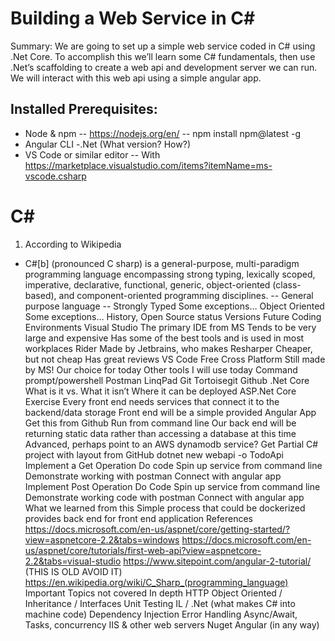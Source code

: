 # Building a Web Service in C# 

Summary: We are going to set up a simple web service coded in C# using .Net Core.  To accomplish this we’ll learn some C# fundamentals, then use .Net’s scaffolding to create a web api and development server we can run.  We will interact with this web api using a simple angular app.

## Installed Prerequisites:
- Node & npm 
-- https://nodejs.org/en/
-- npm install npm@latest -g
- Angular CLI
-.Net (What version? How?)
- VS Code or similar editor
-- With https://marketplace.visualstudio.com/items?itemName=ms-vscode.csharp

# C#
1. According to Wikipedia
 - C#[b] (pronounced C sharp) is a general-purpose, multi-paradigm programming language encompassing strong typing, lexically scoped, imperative, declarative, functional, generic, object-oriented (class-based), and component-oriented programming disciplines.
 -- General purpose language
 -- Strongly Typed
Some exceptions…
Object Oriented
Some exceptions…
History, Open Source status
Versions
Future
Coding Environments
Visual Studio
The primary IDE from MS
Tends to be very large and expensive
Has some of the best tools and is used in most workplaces
Rider
Made by Jetbrains, who makes Resharper
Cheaper, but not cheap
Has great reviews 
VS Code
Free
Cross Platform
Still made by MS!
Our choice for today
Other tools I will use today
Command prompt/powershell
Postman
LinqPad
Git 
Tortoisegit
Github
.Net Core
What is it vs. What it isn’t
Where it can be deployed
ASP.Net Core
Exercise
Every front end needs services that connect it to the backend/data storage
Front end will be a simple provided Angular App
Get this from Github
Run from command line
Our back end will be returning static data rather than accessing a database at this time
Advanced, perhaps point to an AWS dynamodb service?
Get Partial C# project with layout from GitHub
dotnet new webapi -o TodoApi
Implement a Get Operation
Do code
Spin up service from command line
Demonstrate working with postman
Connect with angular app
Implement Post Operation
Do Code
Spin up service from command line
Demonstrate working code with postman
Connect with angular app
What we learned from this
Simple process that could be dockerized provides back end for front end application
References
https://docs.microsoft.com/en-us/aspnet/core/getting-started/?view=aspnetcore-2.2&tabs=windows
https://docs.microsoft.com/en-us/aspnet/core/tutorials/first-web-api?view=aspnetcore-2.2&tabs=visual-studio
https://www.sitepoint.com/angular-2-tutorial/  (THIS IS OLD AVOID IT)
https://en.wikipedia.org/wiki/C_Sharp_(programming_language)
Important Topics not covered
In depth HTTP 
Object Oriented / Inheritance / Interfaces
Unit Testing
IL / .Net (what makes C# into machine code)
Dependency Injection
Error Handling
Async/Await, Tasks, concurrency
IIS & other web servers
Nuget
Angular (in any way)
